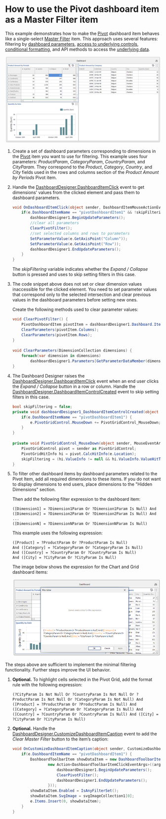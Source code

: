 # How to use the Pivot dashboard item as a Master Filter item

This example demonstrates how to make the [Pivot](https://docs.devexpress.com/Dashboard/15266/create-dashboards/create-dashboards-in-the-winforms-designer/designing-dashboard-items/pivot) dashboard item behaves like a single-select [Master Filter](https://docs.devexpress.com/Dashboard/116912/common-features/interactivity/master-filtering) item. This approach uses several features: filtering by [dashboard parameters](https://docs.devexpress.com/Dashboard/16135/create-dashboards/create-dashboards-in-the-winforms-designer/data-analysis/using-dashboard-parameters), [access to underlying controls](https://docs.devexpress.com/Dashboard/401095/create-the-designer-and-viewer-applications/winforms-designer/access-to-underlying-controls), [conditional formatting](https://docs.devexpress.com/Dashboard/114411/create-dashboards/create-dashboards-in-the-winforms-designer/designing-dashboard-items/pivot/conditional-formatting), and API methods to access the [underlying data](https://docs.devexpress.com/Dashboard/401192/common-features/underlying-and-displayed-data).

![](images/pivot-as-master-filter-item.png)

1.	Create a set of dashboard parameters corresponding to dimensions in the [Pivot](https://docs.devexpress.com/Dashboard/15266/create-dashboards/create-dashboards-in-the-winforms-designer/designing-dashboard-items/pivot) item you want to use for filtering. This example uses four parameters: _ProductParam_, _CategoryParam_, _CountryParam_, and _CityParam_. They correspond to the _Product_, _Category_, _Country_, and _City_ fields used in the rows and columns section of the _Product Amount by Periods_ Pivot item.

2.	Handle the [DashboardDesigner.DashboardItemClick](https://docs.devexpress.com/Dashboard/DevExpress.DashboardWin.DashboardDesigner.DashboardItemClick) event to get dimensions' values from the clicked element and pass them to dashboard parameters. 

    ```cs
    void OnDashboardItemClick(object sender, DashboardItemMouseActionEventArgs e) {
        if(e.DashboardItemName == "pivotDashboardItem1" && !skipFiltering) {
            dashboardDesigner1.BeginUpdateParameters();
            //clear all parameters
            ClearPivotFilter();
            //set selected columns and rows to parameters
            SetParameterValue(e.GetAxisPoint("Column"));
            SetParameterValue(e.GetAxisPoint("Row"));
            dashboardDesigner1.EndUpdateParameters();
        }
    }
    ```

    The _skipFiltering_ variable indicates whether the _Expand / Collapse_ button is pressed and uses to skip setting filters in this case.

3. The code snippet above does not set or clear dimension values inaccessible for the clicked element. You need to set parameter values that correspond only to the selected intersection and clear previous values in the dashboard parameters before setting new ones.

    Create the following methods used to clear parameter values:

    ```cs
    void ClearPivotFilter() {
        PivotDashboardItem pivotItem = dashboardDesigner1.Dashboard.Items["pivotDashboardItem1"] as PivotDashboardItem;
        ClearParameters(pivotItem.Columns);
        ClearParameters(pivotItem.Rows);
    }

    void ClearParameters(DimensionCollection dimensions) {
        foreach(var dimension in dimensions)
            dashboardDesigner1.Parameters[GetParameterDataMember(dimension.DataMember)].SelectedValue = null;
    }
    ```

4. The Dashboard Designer raises the [DashboardDesigner.DashboardItemClick](https://docs.devexpress.com/Dashboard/DevExpress.DashboardWin.DashboardDesigner.DashboardItemClick) event when an end user clicks the _Expand / Collapse_ button in a row or column. Handle the [DashboardDesigner.DashboardItemControlCreated](https://docs.devexpress.com/Dashboard/DevExpress.DashboardWin.DashboardDesigner.DashboardItemControlCreated) event to skip setting filters in this case.

    ```cs        
    bool skipFiltering = false;
    private void dashboardDesigner1_DashboardItemControlCreated(object sender, DevExpress.DashboardWin.DashboardItemControlEventArgs e) {
        if(e.DashboardItemName == "pivotDashboardItem1") {
            e.PivotGridControl.MouseDown += PivotGridControl_MouseDown;
        }
    }

    private void PivotGridControl_MouseDown(object sender, MouseEventArgs e) {
        PivotGridControl pivot = sender as PivotGridControl;
        PivotGridHitInfo hi = pivot.CalcHitInfo(e.Location);
        skipFiltering = (hi.ValueInfo != null && hi.ValueInfo.ValueHitTest == PivotGridValueHitTest.ExpandButton);
    }

    ```
4. To filter other dashboard items by dashboard parameters related to the Pivot Item, add all required dimensions to these items. If you do not want to display dimensions to end users, place dimensions to the "Hidden Dimensions" section.

    Then add the following filter expression to the dashboard item:

    ```
    ([Dimension1] = ?Dimension1Param Or ?Dimension1Param Is Null) And
    ([Dimension2] = ?Dimension2Param Or ?Dimension2Param Is Null) And
    ...
    ([DimensionN] = ?DimensionNParam Or ?DimensionNParam Is Null)
    ```

    This example uses the following expression:

    ```
    ([Product] = ?ProductParam Or ?ProductParam Is Null) 
    And ([Category] = ?CategoryParam Or ?CategoryParam Is Null) 
    And ([Country] = ?CountryParam Or ?CountryParam Is Null) 
    And ([City] = ?CityParam Or ?CityParam Is Null)
    ```

    The image below shows the expression for the Chart and Grid dashboard items:

    ![](images/dashboard-item-filter-expression.png)

The steps above are sufficient to implement the minimal filtering functionality. Further steps improve the UI behavior.


1.	**Optional.** To highlight cells selected in the Pivot Grid, add the format rule with the following expression:

    ```
    (?CityParam Is Not Null Or ?CountryParam Is Not Null Or ?ProductParam Is Not Null Or ?CategoryParam Is Not Null) And ([Product] = ?ProductParam Or ?ProductParam Is Null) And ([Category] = ?CategoryParam Or ?CategoryParam Is Null) And ([Country] = ?CountryParam Or ?CountryParam Is Null) And ([City] = ?CityParam Or ?CityParam Is Null)
    ```

2. **Optional.** Handle the [DashboardDesigner.CustomizeDashboardItemCaption](https://docs.devexpress.com/Dashboard/DevExpress.DashboardWin.DashboardDesigner.CustomizeDashboardItemCaption) event to add the _Clear Master Filter_ button to the item’s caption:

    ```cs
    void OnCustomizeDashboardItemCaption(object sender, CustomizeDashboardItemCaptionEventArgs e) {
        if(e.DashboardItemName == "pivotDashboardItem1") {
            DashboardToolbarItem showDataItem = new DashboardToolbarItem("Clear Master Filter",
                    new Action<DashboardToolbarItemClickEventArgs>((args) => {
                        dashboardDesigner1.BeginUpdateParameters();
                        ClearPivotFilter();
                        dashboardDesigner1.EndUpdateParameters();
                    }));
            showDataItem.Enabled = IsAnyFilterSet();
            showDataItem.SvgImage = svgImageCollection1[0];
            e.Items.Insert(0, showDataItem);
        }
    }
    ```
